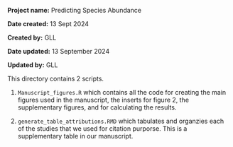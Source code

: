 **Project name:** Predicting Species Abundance

**Date created:** 13 Sept 2024

**Created by:** GLL

**Date updated:** 13 September 2024

**Updated by:** GLL

This directory contains 2 scripts. 

1. `Manuscript_figures.R` which contains all the code for creating the main figures used in the manuscript, the inserts for figure 2, the supplementary figures, and for calculating the results. 

2. `generate_table_attributions.RMD` which tabulates and organzies each of the studies that we used for citation purporse. This is a supplementary table in our manuscript. 
